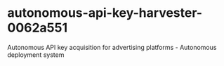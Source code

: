 # autonomous-api-key-harvester-0062a551
Autonomous API key acquisition for advertising platforms - Autonomous deployment system
